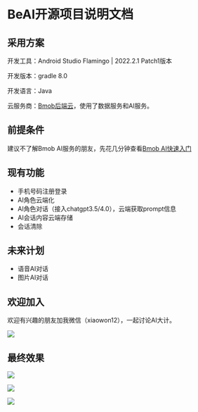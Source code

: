 # BeAI开源项目说明文档

## 采用方案  

开发工具：Android Studio Flamingo | 2022.2.1 Patch1版本  

开发版本：gradle 8.0  

开发语言：Java  

云服务商：[Bmob后端云](https://www.bmobapp.com)，使用了数据服务和AI服务。  

## 前提条件  

建议不了解Bmob AI服务的朋友，先花几分钟查看[Bmob AI快速入门](https://doc.bmobapp.com/ai/android/index.html)  

## 现有功能  

- 手机号码注册登录
- AI角色云端化
- AI角色对话（接入chatgpt3.5/4.0），云端获取prompt信息
- AI会话内容云端存储
- 会话清除

## 未来计划  

- 语音AI对话
- 图片AI对话

## 欢迎加入

欢迎有兴趣的朋友加我微信（xiaowon12），一起讨论AI大计。  

![](1.jpg)

## 最终效果  

![](2.jpg)

![](3.jpg)

![](4.jpg)
